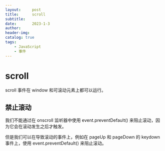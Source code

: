 ```yaml
---
layout:     post
title:      scroll
subtitle:   
date:       2023-1-3
author:     
header-img: 
catalog: true
tags:
    - JavaScript
    - 事件
---
```

# scroll
scroll 事件在 window 和可滚动元素上都可以运行。
## 禁止滚动
我们不能通过在 onscroll 监听器中使用 event.preventDefault() 来阻止滚动，因为它会在滚动发生之后才触发。

但是我们可以在导致滚动的事件上，例如在 pageUp 和 pageDown 的 keydown 事件上，使用 event.preventDefault() 来阻止滚动。